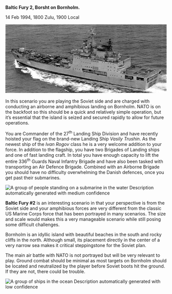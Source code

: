 **Baltic Fury 2, Borsht on Bornholm.**

14 Feb 1994, 1800 Zulu, 1900 Local

![](/assets/images/aar/bf/bf2/image1.jpeg)

In this scenario you are playing the Soviet side and are charged with
conducting an airborne and amphibious landing on Bornholm. NATO is on
the backfoot so this should be a quick and relatively simple operation,
but it’s essential that the island is seized and secured rapidly to
allow for future operations.

You are Commander of the 27<sup>th</sup> Landing Ship Division and have
recently hoisted your flag on the brand-new Landing Ship *Vasily
Trushin*. As the newest ship of the *Ivan Rogov* class he is a very
welcome addition to your force. In addition to the flagship, you have
two Brigades of Landing ships and one of fast landing craft. In total
you have enough capacity to lift the entire 336<sup>th</sup> Guards
Naval Infantry Brigade and have also been tasked with transporting an
Air Defence Brigade. Combined with an Airborne Brigade you should have
no difficulty overwhelming the Danish defences, once you get past their
submarines.

![A group of people standing on a submarine in the water Description
automatically generated with medium
confidence](/assets/images/aar/bf/bf2/image2.jpeg)

**<span class="underline">Baltic Fury \#2</span>** is an interesting
scenario in that your perspective is from the Soviet side and your
amphibious forces are very different from the classic US Marine Corps
force that has been portrayed in many scenarios. The size and scale
would makes this a very manageable scenario while still posing some
difficult challenges.

Bornholm is an idyllic island with beautiful beaches in the south and
rocky cliffs in the north. Although small, its placement directly in the
center of a very narrow sea makes it critical steppingstone for the
Soviet plan.

The main air battle with NATO is not portrayed but will be very relevant
to play. Ground combat should be minimal as most targets on Bornholm
should be located and neutralized by the player before Soviet boots hit
the ground. If they are not, there could be trouble.

![A group of ships in the ocean Description automatically generated with
low confidence](/assets/images/aar/bf/bf2/image3.jpeg)
